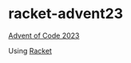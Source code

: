 # racket-advent23

[Advent of Code 2023][def]

Using [Racket](https://racket-lang.org/)


[def]: https://adventofcode.com/2023

